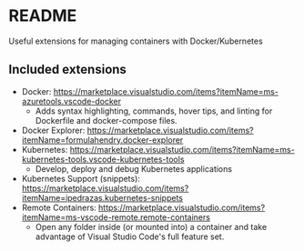 # README

Useful extensions for managing containers with Docker/Kubernetes

## Included extensions

- Docker: https://marketplace.visualstudio.com/items?itemName=ms-azuretools.vscode-docker
  - Adds syntax highlighting, commands, hover tips, and linting for Dockerfile and docker-compose files.
- Docker Explorer: https://marketplace.visualstudio.com/items?itemName=formulahendry.docker-explorer
- Kubernetes: https://marketplace.visualstudio.com/items?itemName=ms-kubernetes-tools.vscode-kubernetes-tools
  - Develop, deploy and debug Kubernetes applications
- Kubernetes Support (snippets): https://marketplace.visualstudio.com/items?itemName=ipedrazas.kubernetes-snippets
- Remote Containers: https://marketplace.visualstudio.com/items?itemName=ms-vscode-remote.remote-containers
  - Open any folder inside (or mounted into) a container and take advantage of Visual Studio Code's full feature set.
